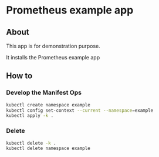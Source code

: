 # Prometheus example app

## About

This app is for demonstration purpose. 

It installs the Prometheus example app


## How to

### Develop the Manifest Ops

```bash
kubectl create namespace example
kubectl config set-context --current --namespace=example
kubectl apply -k .
```

### Delete

```bash
kubectl delete -k .
kubectl delete namespace example
```













